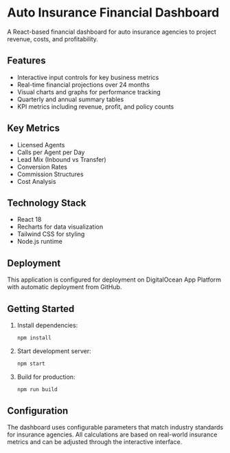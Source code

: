 # Auto Insurance Financial Dashboard

A React-based financial dashboard for auto insurance agencies to project revenue, costs, and profitability.

## Features

- Interactive input controls for key business metrics
- Real-time financial projections over 24 months
- Visual charts and graphs for performance tracking
- Quarterly and annual summary tables
- KPI metrics including revenue, profit, and policy counts

## Key Metrics

- Licensed Agents
- Calls per Agent per Day
- Lead Mix (Inbound vs Transfer)
- Conversion Rates
- Commission Structures
- Cost Analysis

## Technology Stack

- React 18
- Recharts for data visualization
- Tailwind CSS for styling
- Node.js runtime

## Deployment

This application is configured for deployment on DigitalOcean App Platform with automatic deployment from GitHub.

## Getting Started

1. Install dependencies:
   ```bash
   npm install
   ```

2. Start development server:
   ```bash
   npm start
   ```

3. Build for production:
   ```bash
   npm run build
   ```

## Configuration

The dashboard uses configurable parameters that match industry standards for insurance agencies. All calculations are based on real-world insurance metrics and can be adjusted through the interactive interface.
